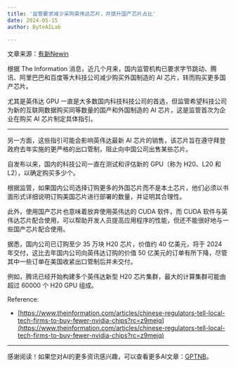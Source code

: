 ```yaml
---
title: '监管要求减少采购英伟达芯片，并提升国产芯片占比'
date: 2024-05-15
author: ByteAILab

---
```


文章来源：[有新Newin](https://mp.weixin.qq.com/s/ZuSlGfuMXjBnb3pY2a-fHQ)

根据 The Information 消息，近几个月来，国内监管机构已要求字节跳动、腾讯、阿里巴巴和百度等大科技公司减少购买外国制造的 AI 芯片，转而购买更多国产芯片。

尤其是英伟达 GPU 一直是大多数国内科技科技公司的首选，但监管希望科技公司为新的互联网数据购买同等数量的国产和外国制造的 AI 芯片，这是监管首次为企业在购买 AI 芯片制定具体指引。

---


另一方面，这些指引可能会影响英伟达最新 AI 芯片的销售，该芯片旨在遵守拜登政府去年实施的更严格的出口管制，阻止向中国公司出售某些芯片。

自发布以来，国内的科技公司一直在测试和评估新的 GPU（称为 H20、L20 和 L2），以确定购买多少个。

根据监管，如果国内公司选择订购更多的外国芯片而不是本土芯片，他们必须以书面形式详细说明订购美国芯片进行部署的数量，并证明其合理性。

此外，使用国产芯片也意味着放弃使用英伟达的 CUDA 软件，而 CUDA 软件与英伟达芯片配合使用，可以帮助开发人员提高应用程序的性能，但还不能很好地与一些国产芯片配合使用。

据悉，国内公司已订购至少 35 万块 H20 芯片，价值约 40 亿美元，将于 2024 年交付，这比去年国内公司向英伟达订购的价值 50 亿美元的订单有所下降，尽管其中一些订单在美国收紧出口管制后并未交付。

例如，腾讯已经开始构建多个英伟达新型 H20 芯片集群，最大的计算集群可能由超过 60000 个 H20 GPU 组成。

Reference:
- [https://www.theinformation.com/articles/chinese-regulators-tell-local-tech-firms-to-buy-fewer-nvidia-chips?rc=z9mejq](https://www.theinformation.com/articles/chinese-regulators-tell-local-tech-firms-to-buy-fewer-nvidia-chips?rc=z9mejq)
---
感谢阅读！如果您对AI的更多资讯感兴趣，可以查看更多AI文章：[GPTNB](https://gptnb.com)。